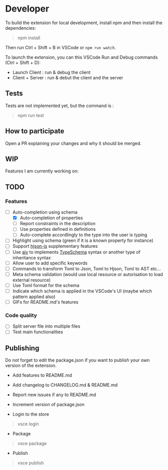 # Developer

To build the extension for local development, install npm and then install the dependencies:

> npm install

Then run Ctrl + Shift + B in VSCode or `npm run watch`.

To launch the extension, you can this VSCode Run and Debug commands (Ctrl + Shift + D):

* Launch Client : run & debug the client
* Client + Server : run & debut the client and the server

## Tests

Tests are not implemented yet, but the command is :

> npm run test

## How to participate

Open a PR explaining your changes and why it should be merged.

## WIP

Features I am currently working on:
 
## TODO

### Features

- [ ] Auto-completion using schema
  - [x] Auto-completion of properties
  - [ ] Report constraints in the description
  - [ ] Use properties defined in definitions
  - [ ] Auto-complete accordlingly to the type into the user is typing
- [ ] Highlight using schema (green if it is a known property for instance)
- [ ] Support [hjson-js](https://github.com/hjson/hjson-js) supplementary features
- [ ] Use [ajv](https://github.com/hjson/hjson-js) to implements [TypeSchema](https://typeschema.org/) syntax or another type of inheritance syntax 
- [ ] Allow user to add specific keywords
- [ ] Commands to transform Toml to Json, Toml to Hjson, Toml to AST etc...
- [ ] Meta schema validation (would use local resource or autorisation to load external resource)
- [ ] Use Toml format for the schema
- [ ] Indicate which schema is applied in the VSCode's UI (maybe which pattern applied also)
- [ ] GIFs for README.md's features

### Code quality

- [ ] Split server file into multiple files
- [ ] Test main functionalities

## Publishing

Do not forget to edit the package.json if you want to publish your own version of the extension.

* Add features to README.md
* Add changelog to CHANGELOG.md & README.md
* Report new issues if any to README.md
* Increment version of package.json

* Login to the store
> vsce login <OrganisationName>
* Package
> vsce package
* Publish
> vsce publish
